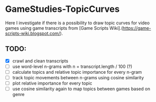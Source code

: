 # GameStudies-TopicCurves
Here I investigate if there is a possibility to draw topic curves for video games using game transcripts from [Game Scripts Wiki].(https://game-scripts-wiki.blogspot.com/).

## TODO:
- [x] crawl and clean transcripts
- [ ] use word-level n-grams with n = transcript.length / 100 (?)
- [ ] calculate topics and relative topic importance for every n-gram
- [ ] track topic movements between n-grams using cosine similarity
- [ ] plot relative importance for every topic
- [ ] use cosine similarity again to map topics between games based on genre
